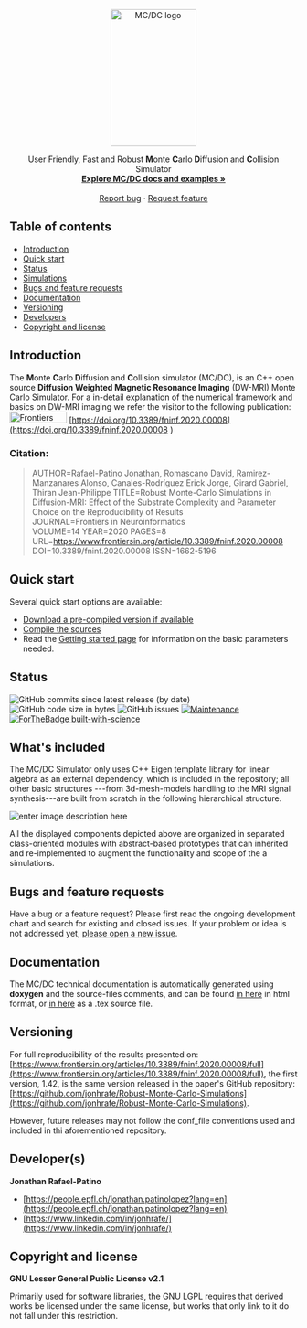 <p align="center">
  <a href="https://www.frontiersin.org/articles/10.3389/fninf.2020.00008/">
    <img src="https://user-images.githubusercontent.com/4105920/68854670-d2f40280-06dc-11ea-8b45-9253fb6eec41.png" alt="MC/DC logo" width="150" height="240">
  </a>
</p>
<p align="center">
  User Friendly, Fast and Robust <strong>M</strong>onte <strong>C</strong>arlo<strong> D</strong>iffusion and <strong>C</strong>ollision Simulator
  <br>
  <a href="https://github.com/jonhrafe/MCDC_Simulator_public/tree/master/doc"><strong>Explore MC/DC docs and examples »</strong></a>
  <br>
  <br>
  <a href="https://github.com/jonhrafe/MCDC_Simulator_public/issues">Report bug</a>
  ·
  <a href="https://github.com/jonhrafe/MCDC_Simulator_public/projects/1">Request feature</a>
</p>


## Table of contents
- [Introduction](#introduction)
- [Quick start](#quick-start)
- [Status](#status)
- [Simulations](#whats-included)
- [Bugs and feature requests](#bugs-and-feature-requests)
- [Documentation](#documentation)
- [Versioning](#versioning)
- [Developers](#developers)
- [Copyright and license](#copyright-and-license)

## Introduction
The <strong>M</strong>onte <strong>C</strong>arlo<strong> D</strong>iffusion and <strong>C</strong>ollision simulator (MC/DC), is an C++ open source **Diffusion Weighted Magnetic Resonance Imaging** (DW-MRI) Monte Carlo Simulator. For a in-detail explanation of the numerical framework and basics on DW-MRI imaging we refer the visitor to the following publication:  <img src="https://www.frontiersin.org/Areas/Home/Content/Images/logo-home.svg" alt="Frontiers" width="100" height="20"></a>  [https://doi.org/10.3389/fninf.2020.00008](https://doi.org/10.3389/fninf.2020.00008 ) 

### Citation: 

> AUTHOR=Rafael-Patino Jonathan, Romascano David, Ramirez-Manzanares
> Alonso, Canales-Rodríguez Erick Jorge, Girard Gabriel, Thiran
> Jean-Philippe 
> TITLE=Robust Monte-Carlo Simulations in Diffusion-MRI:
> Effect of the Substrate Complexity and Parameter Choice on the
> Reproducibility of Results   
> JOURNAL=Frontiers in Neuroinformatics    
> VOLUME=14       YEAR=2020 PAGES=8   
> URL=https://www.frontiersin.org/article/10.3389/fninf.2020.00008     
> DOI=10.3389/fninf.2020.00008     ISSN=1662-5196


## Quick start
Several quick start options are available:

 - [Download a pre-compiled version if available](https://github.com/jonhrafe/Robust-Monte-Carlo-Simulations/releases)
 - [Compile the sources](https://github.com/jonhrafe/MCDC_Simulator_public/blob/master/compile.sh)
 - Read the [Getting started page](https://github.com/jonhrafe/MCDC_Simulator_public/tree/master/doc) for information on the basic parameters needed.

## Status
![GitHub commits since latest release (by date)](https://img.shields.io/github/commits-since/jonhrafe/MCDC_Simulator_public/1.42)
![GitHub code size in bytes](https://img.shields.io/github/languages/code-size/jonhrafe/MCDC_Simulator_public)
![GitHub issues](https://img.shields.io/github/issues/jonhrafe/MCDC_Simulator_public)
[![Maintenance](https://img.shields.io/badge/Maintained%3F-yes-green.svg)](https://github.com/jonhrafe/MCDC_Simulator_public/graphs/commit-activity)
[![ForTheBadge built-with-science](http://ForTheBadge.com/images/badges/built-with-science.svg)](https://www.frontiersin.org/articles/10.3389/fninf.2020.00008/full)

## What's included

The MC/DC Simulator only uses C++ Eigen template library for linear algebra as an external dependency, which is included in the repository; all other basic structures ---from 3d-mesh-models handling to the MRI signal synthesis---are built from scratch in the following hierarchical structure.  

![enter image description here](https://user-images.githubusercontent.com/4105920/68950663-e9718b00-07bc-11ea-8b27-db16733c103c.png)

All the displayed components depicted above are organized in separated class-oriented modules with abstract-based prototypes that can inherited and  re-implemented to augment the functionality and scope of the a simulations. 

## Bugs and feature requests

Have a bug or a feature request? Please first read the ongoing development chart and search for existing and closed issues. If your problem or idea is not addressed yet, [please open a new issue](https://github.com/jonhrafe/MCDC_Simulator_public/issues).

## Documentation

The MC/DC technical documentation is automatically generated using **doxygen** and the source-files comments, and can be found [in here](https://github.com/jonhrafe/MCDC_Simulator_public/blob/master/doc/html/index.html) in html format, or [in here](https://github.com/jonhrafe/MCDC_Simulator_public/tree/master/doc/latex) as a .tex source file.

## Versioning

For full reproducibility of the results presented on: [https://www.frontiersin.org/articles/10.3389/fninf.2020.00008/full](https://www.frontiersin.org/articles/10.3389/fninf.2020.00008/full), the first version, 1.42, is the same version released in the paper's GitHub repository:  [https://github.com/jonhrafe/Robust-Monte-Carlo-Simulations](https://github.com/jonhrafe/Robust-Monte-Carlo-Simulations). 

However, future releases may not follow the conf_file conventions used and included in thi aforementioned repository. 

## Developer(s)

**Jonathan Rafael-Patino**
- [https://people.epfl.ch/jonathan.patinolopez?lang=en](https://people.epfl.ch/jonathan.patinolopez?lang=en)
- [https://www.linkedin.com/in/jonhrafe/](https://www.linkedin.com/in/jonhrafe/)


## Copyright and license

**GNU Lesser General Public License v2.1**

Primarily used for software libraries, the GNU LGPL requires that derived works be licensed under the same license, but works that only link to it do not fall under this restriction. 
